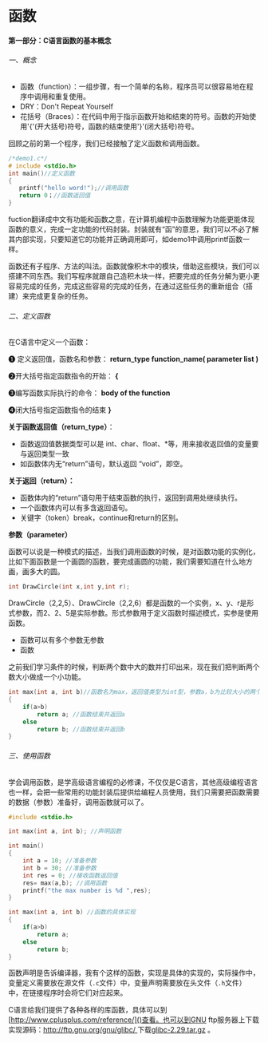 # 函数

#### 第一部分：C语言函数的基本概念

###### 一、概念

- 函数（function）：一组步骤，有一个简单的名称，程序员可以很容易地在程序中调用和重复使用。
- DRY：Don't Repeat Yourself
- 花括号（Braces）：在代码中用于指示函数开始和结束的符号。函数的开始使用'{'(开大括号)符号，函数的结束使用'}'(闭大括号)符号。

回顾之前的第一个程序，我们已经接触了定义函数和调用函数。

```c
/*demo1.c*/
# include <stdio.h>
int main()//定义函数
{
   printf("hello word!");//调用函数
   return 0；//函数返回值
}
```

fuction翻译成中文有功能和函数之意，在计算机编程中函数理解为功能更能体现函数的意义，完成一定功能的代码封装。封装就有“函”的意思，我们可以不必了解其内部实现，只要知道它的功能并正确调用即可，如demo1中调用printf函数一样。

函数还有子程序、方法的叫法。函数就像积木中的模块，借助这些模块，我们可以搭建不同东西。我们写程序就跟自己造积木块一样，把要完成的任务分解为更小更容易完成的任务，完成这些容易的完成的任务，在通过这些任务的重新组合（搭建）来完成更复杂的任务。



###### 二、定义函数

在C语言中定义一个函数：

❶ 定义返回值，函数名和参数：      **return_type function_name( parameter list )**

❷开大括号指定函数指令的开始：  **{**

❸编写函数实际执行的命令：               **body of the function**                                                                 

❹闭大括号指定函数指令的结束      **}**



**关于函数返回值（return_type）**：

- 函数返回值数据类型可以是 int、char、float、*等，用来接收返回值的变量要与返回类型一致
- 如函数体内无“return”语句，默认返回 “void”，即空。



**关于返回（return）：**

- 函数体内的“return”语句用于结束函数的执行，返回到调用处继续执行。
- 一个函数体内可以有多含返回语句。
- 关键字（token）break，continue和return的区别。



**参数（parameter）**

函数可以说是一种模式的描述，当我们调用函数的时候，是对函数功能的实例化，比如下面函数是一个画圆的函数，要完成画圆的功能，我们需要知道在什么地方画，画多大的圆。

```c
int DrawCircle(int x,int y,int r);
```

DrawCircle（2,2,5）、DrawCircle（2,2,6）都是函数的一个实例，x、y、r是形式参数，而2、2、5是实际参数。形式参数用于定义函数时描述模式，实参是使用函数。

- 函数可以有多个参数无参数
- 函数



之前我们学习条件的时候，判断两个数中大的数并打印出来，现在我们把判断两个数大小做成一个小功能。

```c
int max(int a, int b)//函数名为max，返回值类型为int型，参数a，b为比较大小的两个数
{
    if(a>b)
        return a; //函数结束并返回a
    else
        return b; //函数结束并返回b
}
```

###### 三、使用函数

学会调用函数，是学高级语言编程的必修课，不仅仅是C语言，其他高级编程语言也一样，会把一些常用的功能封装后提供给编程人员使用，我们只需要把函数需要的数据（参数）准备好，调用函数就可以了。

```c
#include <stdio.h>

int max(int a, int b); //声明函数

int main()
{
    int a = 10; //准备参数
    int b = 30; //准备参数
    int res = 0; //接收函数返回值
    res= max(a,b); //调用函数
    printf("the max number is %d ",res);
}

int max(int a, int b) //函数的具体实现
{
    if(a>b)
        return a;
    else
        return b;
}

```

函数声明是告诉编译器，我有个这样的函数，实现是具体的实现的，实际操作中，变量定义需要放在源文件（`.c`文件）中，变量声明需要放在头文件（`.h`文件）中，在链接程序时会将它们对应起来。

C语言给我们提供了各种各样的库函数，具体可以到[http://www.cplusplus.com/reference/]()查看。也可以到GNU ftp服务器上下载实现源码：[http://ftp.gnu.org/gnu/glibc/ ](http://ftp.gnu.org/gnu/glibc/)下载[glibc-2.29.tar.gz](http://ftp.gnu.org/gnu/glibc/glibc-2.29.tar.gz) 。

